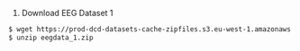 1. Download EEG Dataset 1

``` bash
$ wget https://prod-dcd-datasets-cache-zipfiles.s3.eu-west-1.amazonaws.com/5pc2j46cbc-1.zip -O eegdata_1.zip
$ unzip eegdata_1.zip
```



